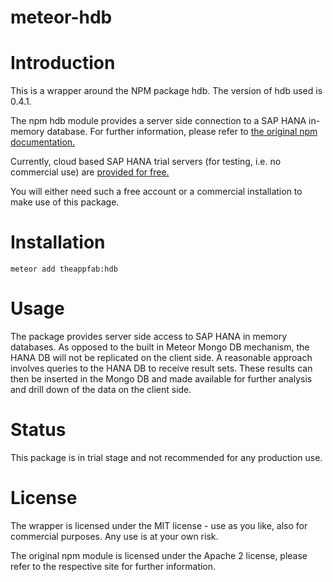 # meteor-hdb

# Introduction
This is a wrapper around the NPM package hdb. The version of hdb used is 0.4.1.

The npm hdb module provides a server side connection to a SAP HANA in-memory database. For further information, please refer to [the original npm documentation.](http://https://www.npmjs.com/package/hdb)

Currently, cloud based SAP HANA trial servers (for testing, i.e. no commercial use) are [provided for free.](http://scn.sap.com/docs/DOC-31722)

You will either need such a free account or a commercial installation to make use of this package.

# Installation

 `meteor add theappfab:hdb`

# Usage
The package provides server side access to SAP HANA in memory databases. As opposed to the built in Meteor Mongo DB mechanism, the HANA DB will not be replicated on the client side. A reasonable approach involves queries to the HANA DB to receive result sets. These results can then be inserted in the Mongo DB and made available for further analysis and drill down of the data on the client side.

# Status
This package is in trial stage and not recommended for any production use.

# License
The wrapper is licensed under the MIT license - use as you like, also for commercial purposes. Any use is at your own risk.

The original npm module is licensed under the Apache 2 license, please refer to the respective site for further information.
